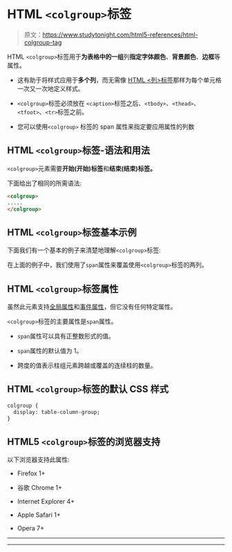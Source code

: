 # HTML `<colgroup>`标签

> 原文：<https://www.studytonight.com/html5-references/html-colgroup-tag>

HTML `<colgroup>`标签用于**为表格中的一组**列**指定字体颜色**、**背景颜色**、**边框**等属性。

*   这有助于将样式应用于**多个列**，而无需像 [HTML <列>标签](https://www.studytonight.com/html5-references/html-col-tag)那样为每个单元格一次又一次地定义样式。

*   `<colgroup>`标签必须放在 `<caption>`标签之后、`<tbody>`、`<thead>`、`<tfoot>`、`<tr>`标签之前。

*   您可以使用`<colgroup>` 标签的 span 属性来指定要应用属性的列数

## HTML `<colgroup>`标签-语法和用法

`<colgroup>`元素需要**开始(开始)标签**和**结束(结束)标签。**

下面给出了相同的所需语法:

```html
<colgroup>
.....
</colgroup> 
```

## HTML `<colgroup>`标签基本示例

下面我们有一个基本的例子来清楚地理解`<colgroup>`标签:

在上面的例子中，我们使用了`span`属性来覆盖使用`<colgroup>`标签的两列。

## HTML `<colgroup>`标签属性

虽然此元素支持[全局属性](https://www.studytonight.com/html5-references/html-global-attributes)和[事件属性](https://www.studytonight.com/html5-references/html-event-attributes)，但它没有任何特定属性。

`<colgroup>`标签的主要属性是`span`属性。

*   `span`属性可以具有正整数形式的值。

*   `span`属性的默认值为 1。

*   跨度的值表示柱组元素跨越或覆盖的连续柱的数量。

## HTML `<colgroup>`标签的默认 CSS 样式

```html
colgroup {
  display: table-column-group;
}
```

## HTML5 `<colgroup>`标签的浏览器支持

以下浏览器支持此属性:

*   Firefox 1+

*   谷歌 Chrome 1+

*   Internet Explorer 4+

*   Apple Safari 1+

*   Opera 7+

* * *

* * *